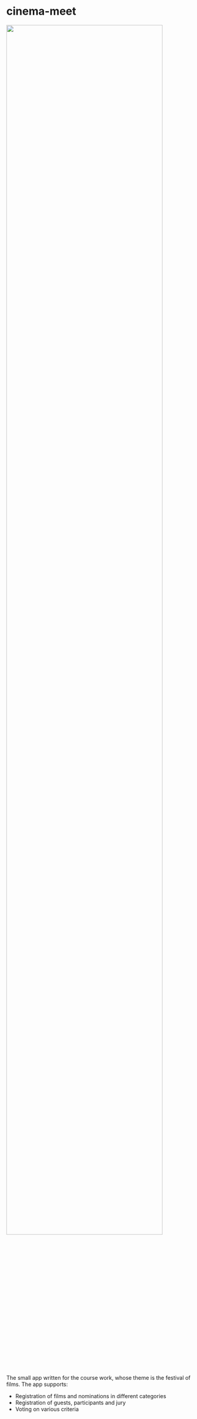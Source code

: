 # cinema-meet

<img src="https://raw.githubusercontent.com/kekc42/cinema-meet/master/main.png" width="90%" />

The small app written for the course work, whose theme is the festival of films. The app supports:
* Registration of films and nominations in different categories
* Registration of guests, participants and jury
* Voting on various criteria
